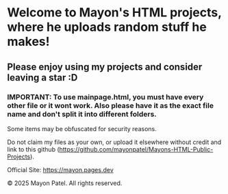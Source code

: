 # Welcome to Mayon's HTML projects, where he uploads random stuff he makes!

## Please enjoy using my projects and consider leaving a star :D

### IMPORTANT: To use mainpage.html, you must have every other file or it wont work. Also please have it as the exact file name and don't split it into different folders.

Some items may be obfuscated for security reasons.

Do not claim my files as your own, or upload it elsewhere without credit and link to this github (https://github.com/mayonpatel/Mayons-HTML-Public-Projects).

Official Site: https://mayon.pages.dev

© 2025 Mayon Patel. All rights reserved.
